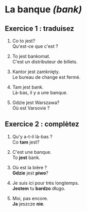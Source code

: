 # La banque *(bank)*

## Exercice 1 : traduisez

1. Co to jest?  
Qu'est-ce que c'est ?

2. To jest bankomat.  
C'est un distributeur de billets.

3. Kantor jest zamknięty.  
Le bureau de change est fermé.

4. Tam jest bank.  
Là-bas, il y a une banque.

5. Gdzie jest Warszawa?  
Où est Varsovie ?

## Exercice 2 : complètez

1. Qu'y a-t-il là-bas ?  
Co **tam** jest?

2. C'est une banque.  
To **jest** bank.

3. Où est la bière ?  
**Gdzie** jest **piwo**?

4. Je suis ici pour très longtemps.  
**Jestem** tu **bardzo** długo.

5. Moi, pas encore.  
**Ja** jeszcze **nie**.
